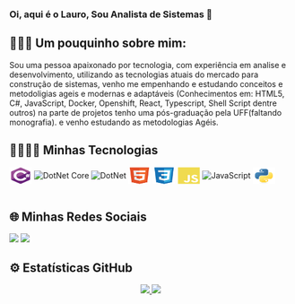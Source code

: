 ### Oi, aqui é o Lauro, Sou Analista de Sistemas 👋

## 🧑🏽‍💻 Um pouquinho sobre mim:
<div>
  <p>
    Sou uma pessoa apaixonado por tecnologia, com experiência em analise e desenvolvimento, 
    utilizando as tecnologias atuais do mercado para construção de sistemas, venho me empenhando e estudando 
    conceitos e metodoligias ageis e modernas e adaptáveis (Conhecimentos em: HTML5, C#, JavaScript, Docker, Openshift,
    React, Typescript, Shell Script dentre outros) na parte de projetos tenho uma pós-graduação pela UFF(faltando monografia).
    e venho estudando as metodologias Agéis.
    </p>
</div>

## 👨🏽‍💻🚀 Minhas Tecnologias  
  
<div style="display: inline_block">
  <img align="center" alt="Csharp" height="30" width="40" src="https://raw.githubusercontent.com/devicons/devicon/master/icons/csharp/csharp-original.svg">
  <img align="center" alt="DotNet Core" height="30" width="40" src="https://cdn.jsdelivr.net/gh/devicons/devicon/icons/dotnetcore/dotnetcore-original.svg" />
  <img align="center" alt="DotNet" height="30" width="40" src="https://cdn.jsdelivr.net/gh/devicons/devicon/icons/dot-net/dot-net-original-wordmark.svg" />
  <img align="center" alt="HTML" height="30" width="40" src="https://raw.githubusercontent.com/devicons/devicon/master/icons/html5/html5-original.svg">
  <img align="center" alt="CSS" height="30" width="40" src="https://raw.githubusercontent.com/devicons/devicon/master/icons/css3/css3-original.svg">
  <img align="center" alt="JavaScript" height="30" width="40" src="https://raw.githubusercontent.com/devicons/devicon/master/icons/javascript/javascript-plain.svg">
  <img align="center" alt="JavaScript" height="30" width="40" src="https://cdn.jsdelivr.net/npm/bootstrap-icons@1.11.3/font/bootstrap-icons.min.css" />  
  <img align="center" alt="Python" height="30" width="40" src="https://raw.githubusercontent.com/devicons/devicon/master/icons/python/python-original.svg">
</div><br>

## 🌐 Minhas Redes Sociais
  
<div> 
  <a href="https://www.instagram.com/lauro.mello.58" target="_blank"><img src="https://img.shields.io/badge/-Instagram-%23E4405F?style=for-the-badge&logo=instagram&logoColor=white" target="_blank"></a>
  <a href="https://www.linkedin.com/in/lauromello" target="_blank"><img src="https://img.shields.io/badge/-LinkedIn-%230077B5?style=for-the-badge&logo=linkedin&logoColor=white" target="_blank"></a> 
</div>

## ⚙️ Estatísticas GitHub

<div align="center">
  <a href="https://github.com/mellolauro">
  <img height="170em" src="https://github-readme-stats.vercel.app/api?username=mellolauro&show_icons=true&theme=dark&include_all_commits=true&count_private=true"/>
  <img height="170em" src="https://github-readme-stats.vercel.app/api/top-langs/?username=mellolauro&layout=compact&langs_count=7&theme=dark"/>
</div>
